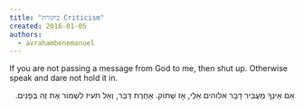 ```yaml
---
title: "ביקורת Criticism"
created: 2016-01-05
authors: 
  - avrahambenemanuel
---
```


If you are not passing a message from God to me, then shut up. Otherwise speak and dare not hold it in.
<div dir="rtl">
אִם אֵינְךָ מַעֲבִיר דָּבָר אלוהים אֵלַי, אָז שֵׁתּוֹק. אַחֶרֶת דַּבֵּר, וְאַל תעיז לִשְׁמוֹר אֶת זֶה בְּפָנִים.
</div>
